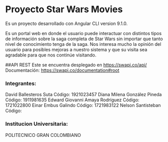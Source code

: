 # Proyecto Star Wars Movies

Es un proyecto desarrollado con Angular CLI version 9.1.0.

Es un portal web en donde el usuario puede interactuar con distintos tipos de información sobre la saga completa de Star Wars sin importar que tanto nivel de  conocimiento tenga de la saga.
Nos interesa mucho la opinión del usuario para posibles mejoras a nuestro sistema y que su visita sea agradable para que nos continúe visitando.

##API REST
Este se encuentra desplegado en https://swapi.co/api/
Documentación: https://swapi.co/documentation#root

### Integrantes:
David Ballesteros Suta  Código: 1921023457
Diana Milena González Pineda  Código: 1911981635
Edward Giovanni Amaya Rodríguez  Código: 1721022800
Einar Embus Galindo  Código: 1721983122
Nelson Santisteban   Código:

### Institucion Universitaria:
POLITECNICO GRAN COLOMBIANO
